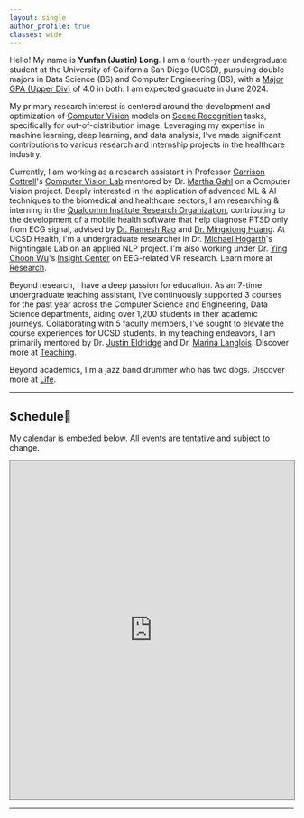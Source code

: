 ```yaml
---
layout: single
author_profile: true
classes: wide
---
```


Hello! My name is **Yunfan (Justin) Long**. I am a fourth-year undergraduate student at the University of California San Diego (UCSD), pursuing double majors in Data Science (BS) and Computer Engineering (BS), with a [Major GPA (Upper Div)](https://senate.ucsd.edu/operating-procedures/educational-policies/grading-and-gpa-calculations/) of 4.0 in both. I am expected graduate in June 2024.

My primary research interest is centered around the development and optimization of <u>Computer Vision</u> models on <u>Scene Recognition</u> tasks, specifically for out-of-distribution image. Leveraging my expertise in machine learning, deep learning, and data analysis, I've made significant contributions to various research and internship projects in the healthcare industry.


Currently, I am working as a research assistant in Professor [Garrison Cottrell](https://cseweb.ucsd.edu/~gary/)'s [Computer Vision Lab](https://cseweb.ucsd.edu/groups/guru/index.html) mentored by Dr. [Martha Gahl](https://www.linkedin.com/in/martha-gahl-588139105/) on a Computer Vision project. Deeply interested in the application of advanced ML & AI techniques to the biomedical and healthcare sectors, I am researching & interning in the [Qualcomm Institute Research Organization](https://qi.ucsd.edu/), contributing to the development of a mobile health software that help diagnose PTSD only from ECG signal, advised by [Dr. Ramesh Rao](https://iem.ucsd.edu/researchers/people/profiles/ramesh-rao.html) and [Dr. Mingxiong Huang](https://profiles.ucsd.edu/mingxiong.huang). At UCSD Health, I'm a undergraduate researcher in Dr. [Michael Hogarth](https://profiles.ucsd.edu/michael.hogarth)'s Nightingale Lab on an applied NLP project. I'm also working under Dr. [Ying Choon Wu](https://profiles.ucsd.edu/michael.hogarth)'s [Insight Center](https://insight.ucsd.edu/our-team/) on EEG-related VR research. Learn more at [Research](/research).


Beyond research, I have a deep passion for education. As an 7-time undergraduate teaching assistant, I've continuously supported 3 courses for the past year across the Computer Science and Engineering, Data Science departments, aiding over 1,200 students in their academic journeys. Collaborating with 5 faculty members, I've sought to elevate the course experiences for UCSD students. In my teaching endeavors, I am primarily mentored by Dr. [Justin Eldridge](https://eldridgejm.github.io/) and Dr. [Marina Langlois](https://datascience.ucsd.edu/people/marina-langlois/). Discover more at [Teaching](/teaching).


Beyond academics, I'm a jazz band drummer who has two dogs. Discover more at [Life](/life).

---


## Schedule📅

My calendar is embeded below. All events are tentative and subject to change.

<iframe src="https://calendar.google.com/calendar/u/0/embed?height=600&wkst=1&bgcolor=%23ffffff&ctz=America/Los_Angeles&mode=WEEK&src=eXVsb25nQHVjc2QuZWR1&color=%234285F4" style="border:solid 1px #777" width="100%" height="600" frameborder="0" scrolling="no"></iframe>

---

<table style="width:0%;border:0px;border-spacing:0px;border-collapse:separate;margin-right:auto;margin-left:auto;">
          <tr>
            <td style="padding:0%;width:0%;vertical-align:left">
              <script type="text/javascript" id="clustrmaps" src="//clustrmaps.com/map_v2.js?d=Lj3kD7Jlzfmdr-aDUSDmpAFMxXozeTkkbPe71KzQ-Vg&cl=ffffff&w=a"></script>
              <p></p>
            </td>
          </tr>
</table>